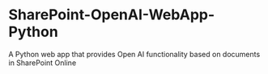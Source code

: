 # SharePoint-OpenAI-WebApp-Python
A Python web app that provides Open AI functionality based on documents in SharePoint Online
